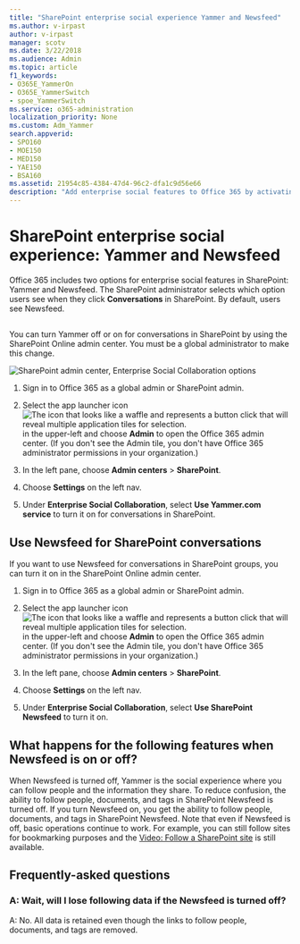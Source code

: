```yaml
---
title: "SharePoint enterprise social experience Yammer and Newsfeed"
ms.author: v-irpast
author: v-irpast
manager: scotv
ms.date: 3/22/2018
ms.audience: Admin
ms.topic: article
f1_keywords:
- O365E_YammerOn            
- O365E_YammerSwitch
- spoe_YammerSwitch
ms.service: o365-administration
localization_priority: None
ms.custom: Adm_Yammer
search.appverid:
- SPO160
- MOE150
- MED150
- YAE150
- BSA160
ms.assetid: 21954c85-4384-47d4-96c2-dfa1c9d56e66
description: "Add enterprise social features to Office 365 by activating Yammer Enterprise or turning on SharePoint Newsfeed. Learn about Yammer support options and resources."
---
```


# SharePoint enterprise social experience: Yammer and Newsfeed

Office 365 includes two options for enterprise social features in SharePoint: Yammer and Newsfeed. The SharePoint administrator selects which option users see when they click **Conversations** in SharePoint. By default, users see Newsfeed. 
  
## 
<a name="__top"> </a>

You can turn Yammer off or on for conversations in SharePoint by using the SharePoint Online admin center. You must be a global administrator to make this change.
  
![SharePoint admin center, Enterprise Social Collaboration options](/Office365/Admin/media/c89f672f-be20-4b71-9719-7acfa03162b8.png)
  
1. Sign in to Office 365 as a global admin or SharePoint admin.
    
2. Select the app launcher icon ![The icon that looks like a waffle and represents a button click that will reveal multiple application tiles for selection.](/Office365/Admin/media/3b8a317e-13ba-4bd4-864e-1ccd47af39ee.png) in the upper-left and choose **Admin** to open the Office 365 admin center. (If you don't see the Admin tile, you don't have Office 365 administrator permissions in your organization.) 
    
3. In the left pane, choose **Admin centers** > **SharePoint**.
    
4. Choose **Settings** on the left nav. 
    
5. Under **Enterprise Social Collaboration**, select **Use Yammer.com service** to turn it on for conversations in SharePoint. 
    
## Use Newsfeed for SharePoint conversations
<a name="TurnonNewsfeed"> </a>

If you want to use Newsfeed for conversations in SharePoint groups, you can turn it on in the SharePoint Online admin center.
  
1. Sign in to Office 365 as a global admin or SharePoint admin.
    
2. Select the app launcher icon ![The icon that looks like a waffle and represents a button click that will reveal multiple application tiles for selection.](/Office365/Admin/media/3b8a317e-13ba-4bd4-864e-1ccd47af39ee.png) in the upper-left and choose **Admin** to open the Office 365 admin center. (If you don't see the Admin tile, you don't have Office 365 administrator permissions in your organization.) 
    
3. In the left pane, choose **Admin centers** > **SharePoint**.
    
4. Choose **Settings** on the left nav. 
    
5. Under **Enterprise Social Collaboration**, select **Use SharePoint Newsfeed** to turn it on. 
    
## What happens for the following features when Newsfeed is on or off?
<a name="TurnonNewsfeed"> </a>

When Newsfeed is turned off, Yammer is the social experience where you can follow people and the information they share. To reduce confusion, the ability to follow people, documents, and tags in SharePoint Newsfeed is turned off. If you turn Newsfeed on, you get the ability to follow people, documents, and tags in SharePoint Newsfeed. Note that even if Newsfeed is off, basic operations continue to work. For example, you can still follow sites for bookmarking purposes and the [Video: Follow a SharePoint site](https://support.office.com/article/33db6fa5-9528-45d7-bcc7-f9c1faaacae0) is still available. 
  
## Frequently-asked questions
<a name="TurnonNewsfeed"> </a>

### A: Wait, will I lose following data if the Newsfeed is turned off?

A: No. All data is retained even though the links to follow people, documents, and tags are removed.
  

